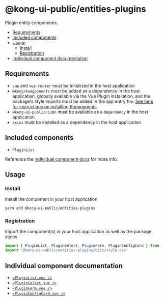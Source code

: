 # @kong-ui-public/entities-plugins

Plugin entity components.

- [Requirements](#requirements)
- [Included components](#included-components)
- [Usage](#usage)
  - [Install](#install)
  - [Registration](#registration)
- [Individual component documentation](#individual-component-documentation)

## Requirements

- `vue` and `vue-router` must be initialized in the host application
- `@kong/kongponents` must be added as a dependency in the host application, globally available via the Vue Plugin installation, and the package's style imports must be added in the app entry file. [See here for instructions on installing Kongponents](https://kongponents.konghq.com/#globally-install-all-kongponents).
- `@kong-ui-public/i18n` must be available as a `dependency` in the host application.
- `axios` must be installed as a dependency in the host application

## Included components

- `PluginList`

Reference the [individual component docs](#individual-component-documentation) for more info.

## Usage

### Install

Install the component in your host application

```sh
yarn add @kong-ui-public/entities-plugins
```

### Registration

Import the component(s) in your host application as well as the package styles

```ts
import { PluginList, PluginSelect, PluginForm, PluginConfigCard } from '@kong-ui-public/entities-plugins'
import '@kong-ui-public/entities-plugins/dist/style.css'
```

## Individual component documentation

- [`<PluginList.vue />`](docs/plugin-list.md)
- [`<PluginSelect.vue />`](docs/plugin-select.md)
- [`<PluginForm.vue />`](docs/plugin-form.md)
- [`<PluginConfigCard.vue />`](docs/plugin-config-card.md)
